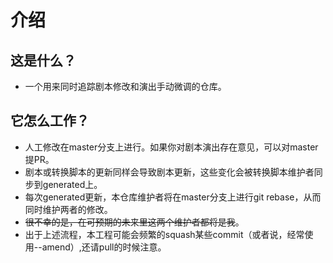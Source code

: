# 介绍
## 这是什么？
- 一个用来同时追踪剧本修改和演出手动微调的仓库。
## 它怎么工作？
- 人工修改在master分支上进行。如果你对剧本演出存在意见，可以对master提PR。
- 剧本或转换脚本的更新同样会导致剧本更新，这些变化会被转换脚本维护者同步到generated上。
- 每次generated更新，本仓库维护者将在master分支上进行git rebase，从而同时维护两者的修改。
- ~~很不幸的是，在可预期的未来里这两个维护者都将是我~~。
- 出于上述流程，本工程可能会频繁的squash某些commit（或者说，经常使用--amend）,还请pull的时候注意。
